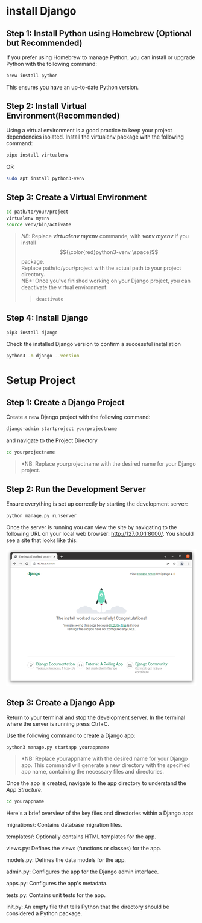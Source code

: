 # install Django 
## Step 1: Install Python using Homebrew (Optional but Recommended)

If you prefer using Homebrew to manage Python, you can install or upgrade Python with the following command:

```bash
brew install python
```
This ensures you have an up-to-date Python version.

## Step 2: Install Virtual Environment(Recommended)

Using a virtual environment is a good practice to keep your project dependencies isolated. Install the virtualenv package with the following command:

```bash
pipx install virtualenv
```
OR
```bash
sudo apt install python3-venv
```

## Step 3: Create a Virtual Environment

```bash
cd path/to/your/project
virtualenv myenv
source venv/bin/activate
```
 >*NB*: Replace ***virtualenv myenv*** commande, with ***venv myenv*** if you install  $${\color{red}python3-venv \space}$$ package.<br>
 >Replace path/to/your/project with the actual path to your project directory.<br>
 >NB*: Once you've finished working on your Django project, you can deactivate the virtual environment:
 >> ```bash
 >> deactivate
 >> ```
 ## Step 4: Install Django
 
```bash
pip3 install django
```
Check the installed Django version to confirm a successful installation

```bash
python3 -m django --version
```

# Setup Project

## Step 1: Create a Django Project

Create a new Django project with the following command:

```bash
django-admin startproject yourprojectname
```
and navigate to the Project Directory

```bash
cd yourprojectname
```
>*NB: Replace yourprojectname with the desired name for your Django project.

## Step 2: Run the Development Server

Ensure everything is set up correctly by starting the development server:

```bash
python manage.py runserver
```
Once the server is running you can view the site by navigating to the following URL on your local web browser: http://127.0.0.1:8000/. You should see a site that looks like this:

![Django development environment up and running](img/django_skeleton_app_homepage_django_4_0.png)

## Step 3: Create a Django App

Return to your terminal and stop the development server. In the terminal where the server is running press Ctrl+C.

Use the following command to create a Django app:

```bash
python3 manage.py startapp yourappname
```

>*NB: Replace yourappname with the desired name for your Django app. This command will generate a new directory with the specified app name, containing the necessary files and directories.

Once the app is created, navigate to the app directory to understand the *App Structure*.

```bash
cd yourappname
```

Here's a brief overview of the key files and directories within a Django app:

migrations/: Contains database migration files.

templates/: Optionally contains HTML templates for the app.

views.py: Defines the views (functions or classes) for the app.

models.py: Defines the data models for the app.

admin.py: Configures the app for the Django admin interface.

apps.py: Configures the app's metadata.

tests.py: Contains unit tests for the app.

init.py: An empty file that tells Python that the directory should be considered a Python package.


